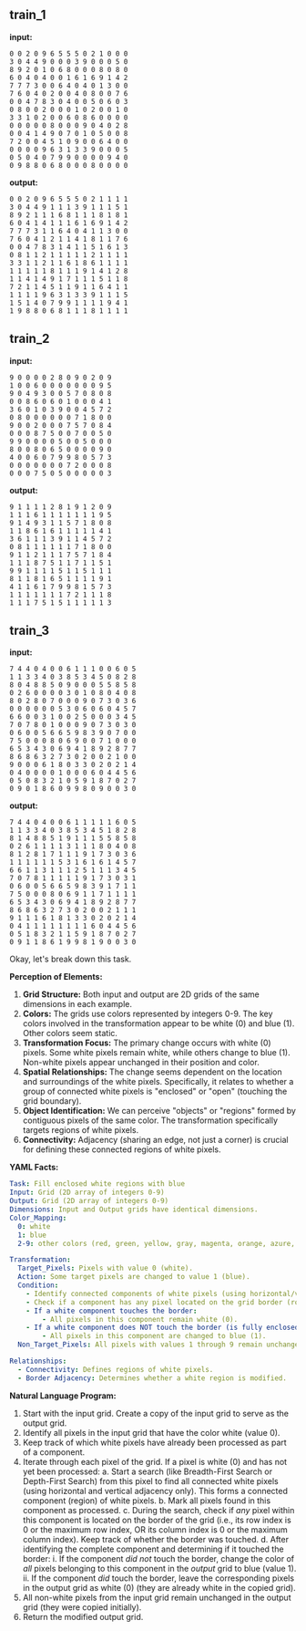 
## train_1

**input:**
```
0 0 2 0 9 6 5 5 5 0 2 1 0 0 0
3 0 4 4 9 0 0 0 3 9 0 0 0 5 0
8 9 2 0 1 0 6 8 0 0 0 8 0 8 0
6 0 4 0 4 0 0 1 6 1 6 9 1 4 2
7 7 7 3 0 0 6 4 0 4 0 1 3 0 0
7 6 0 4 0 2 0 0 4 0 8 0 0 7 6
0 0 4 7 8 3 0 4 0 0 5 0 6 0 3
0 8 0 0 2 0 0 0 1 0 2 0 0 1 0
3 3 1 0 2 0 0 6 0 8 6 0 0 0 0
0 0 0 0 0 8 0 0 0 9 0 4 0 2 8
0 0 4 1 4 9 0 7 0 1 0 5 0 0 8
7 2 0 0 4 5 1 0 9 0 0 6 4 0 0
0 0 0 0 9 6 3 1 3 3 9 0 0 0 5
0 5 0 4 0 7 9 9 0 0 0 0 9 4 0
0 9 8 8 0 6 8 0 0 0 8 0 0 0 0
```


**output:**
```
0 0 2 0 9 6 5 5 5 0 2 1 1 1 1
3 0 4 4 9 1 1 1 3 9 1 1 1 5 1
8 9 2 1 1 1 6 8 1 1 1 8 1 8 1
6 0 4 1 4 1 1 1 6 1 6 9 1 4 2
7 7 7 3 1 1 6 4 0 4 1 1 3 0 0
7 6 0 4 1 2 1 1 4 1 8 1 1 7 6
0 0 4 7 8 3 1 4 1 1 5 1 6 1 3
0 8 1 1 2 1 1 1 1 1 2 1 1 1 1
3 3 1 1 2 1 1 6 1 8 6 1 1 1 1
1 1 1 1 1 8 1 1 1 9 1 4 1 2 8
1 1 4 1 4 9 1 7 1 1 1 5 1 1 8
7 2 1 1 4 5 1 1 9 1 1 6 4 1 1
1 1 1 1 9 6 3 1 3 3 9 1 1 1 5
1 5 1 4 0 7 9 9 1 1 1 1 9 4 1
1 9 8 8 0 6 8 1 1 1 8 1 1 1 1
```


## train_2

**input:**
```
9 0 0 0 0 2 8 0 9 0 2 0 9
1 0 0 6 0 0 0 0 0 0 0 9 5
9 0 4 9 3 0 0 5 7 0 8 0 8
0 0 8 6 0 6 0 1 0 0 0 4 1
3 6 0 1 0 3 9 0 0 4 5 7 2
0 8 0 0 0 0 0 0 7 1 8 0 0
9 0 0 2 0 0 0 7 5 7 0 8 4
0 0 0 8 7 5 0 0 7 0 0 5 0
9 9 0 0 0 0 5 0 0 5 0 0 0
8 0 0 8 0 6 5 0 0 0 0 9 0
4 0 0 6 0 7 9 9 8 0 5 7 3
0 0 0 0 0 0 0 7 2 0 0 0 8
0 0 0 7 5 0 5 0 0 0 0 0 3
```


**output:**
```
9 1 1 1 1 2 8 1 9 1 2 0 9
1 1 1 6 1 1 1 1 1 1 1 9 5
9 1 4 9 3 1 1 5 7 1 8 0 8
1 1 8 6 1 6 1 1 1 1 1 4 1
3 6 1 1 1 3 9 1 1 4 5 7 2
0 8 1 1 1 1 1 1 7 1 8 0 0
9 1 1 2 1 1 1 7 5 7 1 8 4
1 1 1 8 7 5 1 1 7 1 1 5 1
9 9 1 1 1 1 5 1 1 5 1 1 1
8 1 1 8 1 6 5 1 1 1 1 9 1
4 1 1 6 1 7 9 9 8 1 5 7 3
1 1 1 1 1 1 1 7 2 1 1 1 8
1 1 1 7 5 1 5 1 1 1 1 1 3
```


## train_3

**input:**
```
7 4 4 0 4 0 0 6 1 1 1 0 0 6 0 5
1 1 3 3 4 0 3 8 5 3 4 5 0 8 2 8
8 0 4 8 8 5 0 9 0 0 0 5 5 8 5 8
0 2 6 0 0 0 0 3 0 1 0 8 0 4 0 8
8 0 2 8 0 7 0 0 0 9 0 7 3 0 3 6
0 0 0 0 0 0 5 3 0 6 0 6 0 4 5 7
6 6 0 0 3 1 0 0 2 5 0 0 0 3 4 5
7 0 7 8 0 1 0 0 0 9 0 7 3 0 3 0
0 6 0 0 5 6 6 5 9 8 3 9 0 7 0 0
7 5 0 0 0 8 0 6 9 0 0 7 1 0 0 0
6 5 3 4 3 0 6 9 4 1 8 9 2 8 7 7
8 6 8 6 3 2 7 3 0 2 0 0 2 1 0 0
9 0 0 0 6 1 8 0 3 3 0 2 0 2 1 4
0 4 0 0 0 0 1 0 0 0 6 0 4 4 5 6
0 5 0 8 3 2 1 0 5 9 1 8 7 0 2 7
0 9 0 1 8 6 0 9 9 8 0 9 0 0 3 0
```


**output:**
```
7 4 4 0 4 0 0 6 1 1 1 1 1 6 0 5
1 1 3 3 4 0 3 8 5 3 4 5 1 8 2 8
8 1 4 8 8 5 1 9 1 1 1 5 5 8 5 8
0 2 6 1 1 1 1 3 1 1 1 8 0 4 0 8
8 1 2 8 1 7 1 1 1 9 1 7 3 0 3 6
1 1 1 1 1 1 5 3 1 6 1 6 1 4 5 7
6 6 1 1 3 1 1 1 2 5 1 1 1 3 4 5
7 0 7 8 1 1 1 1 1 9 1 7 3 0 3 1
0 6 0 0 5 6 6 5 9 8 3 9 1 7 1 1
7 5 0 0 0 8 0 6 9 1 1 7 1 1 1 1
6 5 3 4 3 0 6 9 4 1 8 9 2 8 7 7
8 6 8 6 3 2 7 3 0 2 0 0 2 1 1 1
9 1 1 1 6 1 8 1 3 3 0 2 0 2 1 4
0 4 1 1 1 1 1 1 1 1 6 0 4 4 5 6
0 5 1 8 3 2 1 1 5 9 1 8 7 0 2 7
0 9 1 1 8 6 1 9 9 8 1 9 0 0 3 0
```

Okay, let's break down this task.

**Perception of Elements:**

1.  **Grid Structure:** Both input and output are 2D grids of the same dimensions in each example.
2.  **Colors:** The grids use colors represented by integers 0-9. The key colors involved in the transformation appear to be white (0) and blue (1). Other colors seem static.
3.  **Transformation Focus:** The primary change occurs with white (0) pixels. Some white pixels remain white, while others change to blue (1). Non-white pixels appear unchanged in their position and color.
4.  **Spatial Relationships:** The change seems dependent on the location and surroundings of the white pixels. Specifically, it relates to whether a group of connected white pixels is "enclosed" or "open" (touching the grid boundary).
5.  **Object Identification:** We can perceive "objects" or "regions" formed by contiguous pixels of the same color. The transformation specifically targets regions of white pixels.
6.  **Connectivity:** Adjacency (sharing an edge, not just a corner) is crucial for defining these connected regions of white pixels.

**YAML Facts:**


```yaml
Task: Fill enclosed white regions with blue
Input: Grid (2D array of integers 0-9)
Output: Grid (2D array of integers 0-9)
Dimensions: Input and Output grids have identical dimensions.
Color_Mapping:
  0: white
  1: blue
  2-9: other colors (red, green, yellow, gray, magenta, orange, azure, maroon)

Transformation:
  Target_Pixels: Pixels with value 0 (white).
  Action: Some target pixels are changed to value 1 (blue).
  Condition:
    - Identify connected components of white pixels (using horizontal/vertical adjacency).
    - Check if a component has any pixel located on the grid border (row 0, col 0, last row, last col).
    - If a white component touches the border:
        - All pixels in this component remain white (0).
    - If a white component does NOT touch the border (is fully enclosed by non-white pixels):
        - All pixels in this component are changed to blue (1).
  Non_Target_Pixels: All pixels with values 1 through 9 remain unchanged.

Relationships:
  - Connectivity: Defines regions of white pixels.
  - Border Adjacency: Determines whether a white region is modified.
```


**Natural Language Program:**

1.  Start with the input grid. Create a copy of the input grid to serve as the output grid.
2.  Identify all pixels in the input grid that have the color white (value 0).
3.  Keep track of which white pixels have already been processed as part of a component.
4.  Iterate through each pixel of the grid. If a pixel is white (0) and has not yet been processed:
    a.  Start a search (like Breadth-First Search or Depth-First Search) from this pixel to find all connected white pixels (using horizontal and vertical adjacency only). This forms a connected component (region) of white pixels.
    b.  Mark all pixels found in this component as processed.
    c.  During the search, check if *any* pixel within this component is located on the border of the grid (i.e., its row index is 0 or the maximum row index, OR its column index is 0 or the maximum column index). Keep track of whether the border was touched.
    d.  After identifying the complete component and determining if it touched the border:
        i.  If the component *did not* touch the border, change the color of *all* pixels belonging to this component in the *output* grid to blue (value 1).
        ii. If the component *did* touch the border, leave the corresponding pixels in the output grid as white (0) (they are already white in the copied grid).
5.  All non-white pixels from the input grid remain unchanged in the output grid (they were copied initially).
6.  Return the modified output grid.
